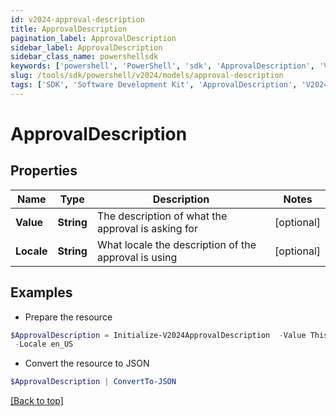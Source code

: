 ```yaml
---
id: v2024-approval-description
title: ApprovalDescription
pagination_label: ApprovalDescription
sidebar_label: ApprovalDescription
sidebar_class_name: powershellsdk
keywords: ['powershell', 'PowerShell', 'sdk', 'ApprovalDescription', 'V2024ApprovalDescription'] 
slug: /tools/sdk/powershell/v2024/models/approval-description
tags: ['SDK', 'Software Development Kit', 'ApprovalDescription', 'V2024ApprovalDescription']
---
```



# ApprovalDescription

## Properties

Name | Type | Description | Notes
------------ | ------------- | ------------- | -------------
**Value** | **String** | The description of what the approval is asking for | [optional] 
**Locale** | **String** | What locale the description of the approval is using | [optional] 

## Examples

- Prepare the resource
```powershell
$ApprovalDescription = Initialize-V2024ApprovalDescription  -Value This access allows viewing and editing of workflow resource `
 -Locale en_US
```

- Convert the resource to JSON
```powershell
$ApprovalDescription | ConvertTo-JSON
```


[[Back to top]](#) 

